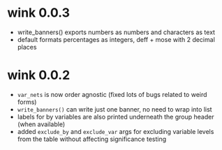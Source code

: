 # wink 0.0.3

* write_banners() exports numbers as numbers and characters as text
* default formats percentages as integers, deff + mose with 2 decimal places


# wink 0.0.2

* `var_nets` is now order agnostic (fixed lots of bugs related to weird forms)
* `write_banners()` can write just one banner, no need to wrap into list
* labels for by variables are also printed underneath the group header (when available)
* added `exclude_by` and `exclude_var` args for excluding variable levels from the table without affecting significance testing
